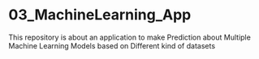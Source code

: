 # 03_MachineLearning_App
This repository is about an application to make Prediction about Multiple  Machine Learning Models based on Different kind of datasets
